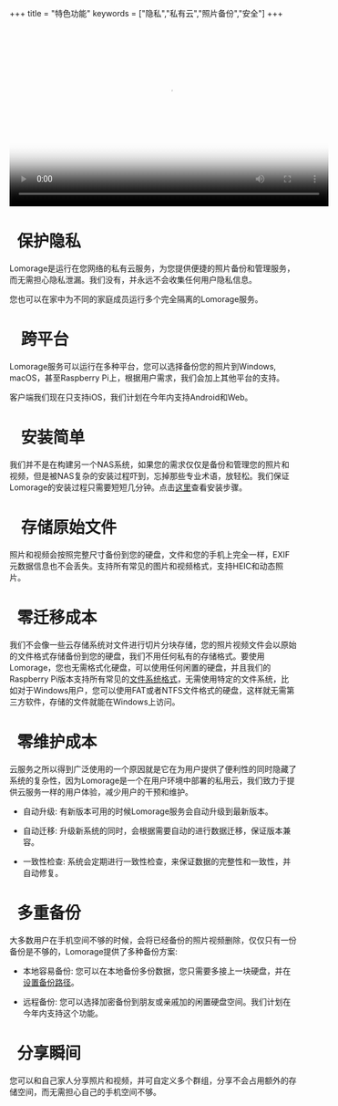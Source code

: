 +++
title = "特色功能"
keywords = ["隐私","私有云","照片备份","安全"]
+++

<!--
<iframe width="560" height="315" src="https://www.youtube.com/embed/BLgH_3HHkO4" frameborder="0" allow="accelerometer; autoplay; encrypted-media; gyroscope; picture-in-picture" allowfullscreen></iframe>
-->

<video width="560" height="315" poster="/poster.png" controls>
  <source src="/lomorage.mp4" type="video/mp4">
</video>

# <i class="fas fa-user-secret"></i>&nbsp;&nbsp;保护隐私

Lomorage是运行在您网络的私有云服务，为您提供便捷的照片备份和管理服务，而无需担心隐私泄漏。我们没有，并永远不会收集任何用户隐私信息。

您也可以在家中为不同的家庭成员运行多个完全隔离的Lomorage服务。


# <i class="fas fa-server"></i>&nbsp;&nbsp;&nbsp;跨平台

Lomorage服务可以运行在多种平台，您可以选择备份您的照片到Windows, macOS，甚至Raspberry Pi上，根据用户需求，我们会加上其他平台的支持。

客户端我们现在只支持iOS，我们计划在今年内支持Android和Web。

# <i class="fas fa-tools"></i>&nbsp;&nbsp;&nbsp;安装简单

我们并不是在构建另一个NAS系统，如果您的需求仅仅是备份和管理您的照片和视频，但是被NAS复杂的安装过程吓到，忘掉那些专业术语，放轻松。我们保证Lomorage的安装过程只需要短短几分钟。点击[这里](/installation)查看安装步骤。

# <i class="fas fa-copy"></i>&nbsp;&nbsp;&nbsp;存储原始文件

照片和视频会按照完整尺寸备份到您的硬盘，文件和您的手机上完全一样，EXIF元数据信息也不会丢失。支持所有常见的图片和视频格式，支持HEIC和动态照片。


# <i class="fas fa-people-carry"></i>&nbsp;&nbsp;零迁移成本

我们不会像一些云存储系统对文件进行切片分块存储，您的照片视频文件会以原始的文件格式存储备份到您的硬盘，我们不用任何私有的存储格式。要使用Lomorage，您也无需格式化硬盘，可以使用任何闲置的硬盘，并且我们的Raspberry Pi版本支持所有常见的[文件系统格式](/zh/faq/#4-支持那些文件系统)，无需使用特定的文件系统，比如对于Windows用户，您可以使用FAT或者NTFS文件格式的硬盘，这样就无需第三方软件，存储的文件就能在Windows上访问。

# <i class="fas fa-cogs"></i>&nbsp;&nbsp;零维护成本

云服务之所以得到广泛使用的一个原因就是它在为用户提供了便利性的同时隐藏了系统的复杂性，因为Lomorage是一个在用户环境中部署的私用云，我们致力于提供云服务一样的用户体验，减少用户的干预和维护。

  - 自动升级: 有新版本可用的时候Lomorage服务会自动升级到最新版本。

  - 自动迁移: 升级新系统的同时，会根据需要自动的进行数据迁移，保证版本兼容。

  - 一致性检查: 系统会定期进行一致性检查，来保证数据的完整性和一致性，并自动修复。

<!--  - expandable storage: we provide several [options](https://www.lomorage.com/expand-stroage) to expand the storage which disk is out-of-space.-->

# <i class="fas fa-clone"></i>&nbsp;&nbsp;多重备份

大多数用户在手机空间不够的时候，会将已经备份的照片视频删除，仅仅只有一份备份是不够的，Lomorage提供了多种备份方案:

  - 本地容易备份: 您可以在本地备份多份数据，您只需要多接上一块硬盘，并在[设置备份路径](/zh/faq/#3-如何设置冗余备份)。

  - 远程备份: 您可以选择加密备份到朋友或亲戚加的闲置硬盘空间。我们计划在今年内支持这个功能。
<!--  - cloud backup: cloud backup on popular vendors is a good complementary. This is on the backlog, and plan to support this year.-->

# <i class="fas fa-share-alt-square"></i>&nbsp;&nbsp;分享瞬间

您可以和自己家人分享照片和视频，并可自定义多个群组，分享不会占用额外的存储空间，而无需担心自己的手机空间不够。
